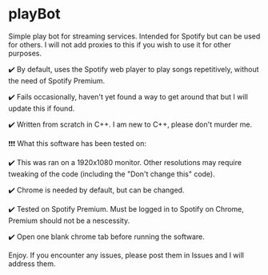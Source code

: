 # playBot
Simple play bot for streaming services. Intended for Spotify but can be used for others. I will not add proxies to this if you wish to use it for other purposes.

✔️ By default, uses the Spotify web player to play songs repetitively, without the need of Spotify Premium.

✔️ Fails occasionally, haven't yet found a way to get around that but I will update this if found.

✔️ Written from scratch in C++. I am new to C++, please don't murder me.


❗❗❗ What this software has been tested on:

✔️ This was ran on a 1920x1080 monitor. Other resolutions may require tweaking of the code (including the "Don't change this" code).

✔️ Chrome is needed by default, but can be changed.

✔️ Tested on Spotify Premium. Must be logged in to Spotify on Chrome, Premium should not be a nescessity.

✔️ Open one blank chrome tab before running the software.

Enjoy. If you encounter any issues, please post them in Issues and I will address them.
